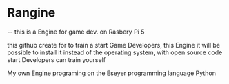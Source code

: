 # Rangine
-- this is a Engine for game dev. on Rasbery Pi 5

this github create for to train a start Game Developers, this Engine it will be possible to install it instead of the operating system, with open source code start Developers can train yourself

My own Engine programing on the Eseyer programming language Python
